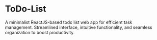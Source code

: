 # ToDo-List
A minimalist ReactJS-based todo list web app for efficient task management. Streamlined interface, intuitive functionality, and seamless organization to boost productivity.
